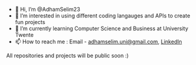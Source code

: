 - 👋 Hi, I’m @AdhamSelim23
- 👀 I’m interested in using different coding langauges and APIs to create fun projects
- 🌱 I’m currently learning Computer Science and Business at University Twente
- 📫 How to reach me : Email - adhamselim.uni@gmail.com, [LinkedIn](https://www.linkedin.com/in/adham-selim-a0b253214/)

All repositories and projects will be public soon :)

<!---
AdhamSelim23/AdhamSelim23 is a ✨ special ✨ repository because its `README.md` (this file) appears on your GitHub profile.
You can click the Preview link to take a look at your changes.
--->
